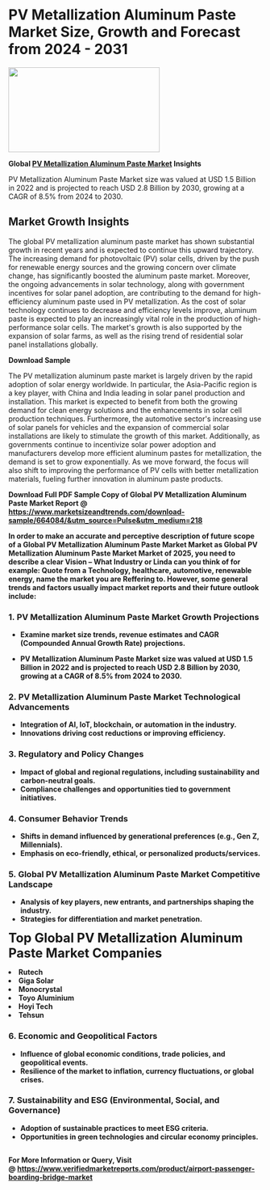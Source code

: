 <H1>PV Metallization Aluminum Paste Market Size, Growth and Forecast from 2024 - 2031</H1><img class="aligncenter size-medium wp-image-584254" src="https://thirdeyenews.in/wp-content/uploads/2024/09/Global-Market-Research-300x168.jpeg" alt="" width="300" height="168" /><p><strong>Global&nbsp;<a href="https://www.marketsizeandtrends.com/download-sample/664084/&amp;utm_source=Pulse&amp;utm_medium=218">PV Metallization Aluminum Paste Market</a> Insights</strong></p><p>PV Metallization Aluminum Paste Market size was valued at USD 1.5 Billion in 2022 and is projected to reach USD 2.8 Billion by 2030, growing at a CAGR of 8.5% from 2024 to 2030.</p><p><h2>Market Growth Insights</h2> <p>The global PV metallization aluminum paste market has shown substantial growth in recent years and is expected to continue this upward trajectory. The increasing demand for photovoltaic (PV) solar cells, driven by the push for renewable energy sources and the growing concern over climate change, has significantly boosted the aluminum paste market. Moreover, the ongoing advancements in solar technology, along with government incentives for solar panel adoption, are contributing to the demand for high-efficiency aluminum paste used in PV metallization. As the cost of solar technology continues to decrease and efficiency levels improve, aluminum paste is expected to play an increasingly vital role in the production of high-performance solar cells. The market's growth is also supported by the expansion of solar farms, as well as the rising trend of residential solar panel installations globally.</p> <p><strong>Download Sample</strong></p> <p>The PV metallization aluminum paste market is largely driven by the rapid adoption of solar energy worldwide. In particular, the Asia-Pacific region is a key player, with China and India leading in solar panel production and installation. This market is expected to benefit from both the growing demand for clean energy solutions and the enhancements in solar cell production techniques. Furthermore, the automotive sector's increasing use of solar panels for vehicles and the expansion of commercial solar installations are likely to stimulate the growth of this market. Additionally, as governments continue to incentivize solar power adoption and manufacturers develop more efficient aluminum pastes for metallization, the demand is set to grow exponentially. As we move forward, the focus will also shift to improving the performance of PV cells with better metallization materials, fueling further innovation in aluminum paste products.</p> <p><strong></p><p><span class=""><strong>Download Full PDF Sample Copy of Global PV Metallization Aluminum Paste Market Report</strong> @ <a href="https://www.marketsizeandtrends.com/download-sample/664084/&amp;utm_source=Pulse&amp;utm_medium=218" target="_blank">https://www.marketsizeandtrends.com/download-sample/664084/&amp;utm_source=Pulse&amp;utm_medium=218</a></span></p><p>In order to make an accurate and perceptive description of future scope of a Global&nbsp;PV Metallization Aluminum Paste Market Market as Global&nbsp;PV Metallization Aluminum Paste Market Market of 2025, you need to describe a clear Vision &ndash; What Industry or Linda can you think of for example: Quote from a Technology, healthcare, automotive, renewable energy, name the market you are Reffering to. However, some general trends and factors usually impact market reports and their future outlook include:</p><h3>1.&nbsp;<strong>PV Metallization Aluminum Paste Market Growth Projections</strong></h3><ul><li>Examine market size trends, revenue estimates and CAGR (Compounded Annual Growth Rate) projections.</li><li><p>PV Metallization Aluminum Paste Market size was valued at USD 1.5 Billion in 2022 and is projected to reach USD 2.8 Billion by 2030, growing at a CAGR of 8.5% from 2024 to 2030.</p></li></ul><h3>2.&nbsp;<strong>PV Metallization Aluminum Paste Market Technological Advancements</strong></h3><ul><li>Integration of AI, IoT, blockchain, or automation in the industry.</li><li>Innovations driving cost reductions or improving efficiency.</li></ul><h3>3.&nbsp;<strong>Regulatory and Policy Changes</strong></h3><ul><li>Impact of global and regional regulations, including sustainability and carbon-neutral goals.</li><li>Compliance challenges and opportunities tied to government initiatives.</li></ul><h3>4.&nbsp;<strong>Consumer Behavior Trends</strong></h3><ul><li>Shifts in demand influenced by generational preferences (e.g., Gen Z, Millennials).</li><li>Emphasis on eco-friendly, ethical, or personalized products/services.</li></ul><h3>5.&nbsp;<strong>Global PV Metallization Aluminum Paste Market Competitive Landscape</strong></h3><ul><li>Analysis of key players, new entrants, and partnerships shaping the industry.</li><li>Strategies for differentiation and market penetration.</li></ul><p data-pm-slice="1 1 []"><span style="color: inherit; font-family: inherit; font-size: 25px;">Top Global PV Metallization Aluminum Paste Market Companies</span></p><div class="" data-test-id=""><p><li>Rutech</li><li> Giga Solar</li><li> Monocrystal</li><li> Toyo Aluminium</li><li> Hoyi Tech</li><li> Tehsun</li></p></div><h3>6.&nbsp;<strong>Economic and Geopolitical Factors</strong></h3><ul><li>Influence of global economic conditions, trade policies, and geopolitical events.</li><li>Resilience of the market to inflation, currency fluctuations, or global crises.</li></ul><h3>7.&nbsp;<strong>Sustainability and ESG (Environmental, Social, and Governance)</strong></h3><ul><li>Adoption of sustainable practices to meet ESG criteria.</li><li>Opportunities in green technologies and circular economy principles.</li></ul><h2><strong style="font-size: 14px;">For More Information or Query, Visit @&nbsp;</strong><a style="background-color: #ffffff; font-size: 14px;" href="https://www.marketsizeandtrends.com/report/pv-metallization-aluminum-paste-market/" target="_blank">https://www.verifiedmarketreports.com/product/airport-passenger-boarding-bridge-market</a></h2>
